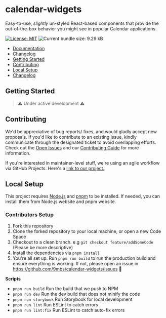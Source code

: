# calendar-widgets

Easy-to-use, _slightly_ un-styled React-based components that provide the out-of-the-box behavior you might see in popular Calendar applications.

[![License: MIT](https://img.shields.io/badge/License-MIT-yellow.svg)](https://github.com/9mbs/calendar-widgets/blob/v0.0.13/LICENSE)
![Current bundle size: 9.29 kB](https://img.shields.io/badge/Bundle_Size-9.29_kB-blue.svg)


- [Documentation](https://calendar-widgets.com)
- [Changelog](https://calendar-widgets.com/changelog)
- [Getting Started](#getting-started)
- [Contributing](#contributing)
- [Local Setup](#local-setup)
- [Changelog](#changelog)

## Getting Started

> ⚠️ Under active development ⚠️

## Contributing

We'd be appreciative of bug reports/ fixes, and would gladly accept new proposals. If you'd like to contribute to an existing issue, kindly communicate through the designated ticket to avoid overlapping efforts. Check out the [Open Issues](https://github.com/9mbs/calendar/issues?q=is%3Aissue+is%3Aopen) and our [Contributing Guide](./CONTRIBUTING.md) for more information.

If you're interested in maintainer-level stuff, we're using an agile workflow via GitHub Projects. Here's a [link to our project.](https://github.com/users/9mbs/projects/14/views/5).

## Local Setup 

This project requires [Node.js](https://nodejs.org/en) and [pnpm](https://pnpm.io/) to be installed. If needed, you can install them from Node.js website and pnpm website.

### Contributors Setup

1. Fork this repository
2. Clone the forked repository to your local machine, or open a new Code Space 
3. Checkout to a clean branch. e.g `git checkout feature/addSomeCode` (Please be more descriptive)
4. Install the dependencies via `pnpm install`
5. You're all set up. Run `pnpm run build` to run the production build and ensure everything is working. If not, please open an issue in https://github.com/9mbs/calendar-widgets/issues 🙂

**Scripts**

- `pnpm run build` Run the build that we push to NPM
- `pnpm run dev` Run the dev build that does not minify the code 
- `pnpm run storybook` Run Storybook for local development
- `pnpm run lint` Run ESLint to catch errors
- `pnpm run lint:fix` Run ESLint to catch auto-fix errors

